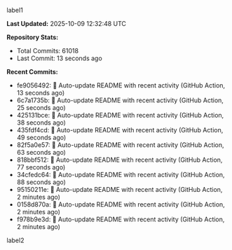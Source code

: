 
label1 
<!-- ACTIVITY_START -->
**Last Updated:** 2025-10-09 12:32:48 UTC

**Repository Stats:**
- Total Commits: 61018
- Last Commit: 13 seconds ago

**Recent Commits:**
- fe9056492: 🤖 Auto-update README with recent activity (GitHub Action, 13 seconds ago)
- 6c7a1735b: 🤖 Auto-update README with recent activity (GitHub Action, 25 seconds ago)
- 425131bce: 🤖 Auto-update README with recent activity (GitHub Action, 38 seconds ago)
- 435fdf4cd: 🤖 Auto-update README with recent activity (GitHub Action, 49 seconds ago)
- 82f5a0e57: 🤖 Auto-update README with recent activity (GitHub Action, 63 seconds ago)
- 818bbf512: 🤖 Auto-update README with recent activity (GitHub Action, 77 seconds ago)
- 34cfedc64: 🤖 Auto-update README with recent activity (GitHub Action, 88 seconds ago)
- 95150211e: 🤖 Auto-update README with recent activity (GitHub Action, 2 minutes ago)
- 0158d870a: 🤖 Auto-update README with recent activity (GitHub Action, 2 minutes ago)
- f978b9e3d: 🤖 Auto-update README with recent activity (GitHub Action, 2 minutes ago)
<!-- ACTIVITY_END -->

label2

